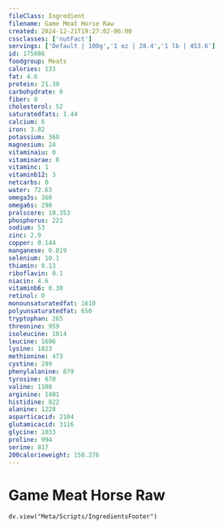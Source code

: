 ```yaml
---
fileClass: Ingredient
filename: Game Meat Horse Raw
created: 2024-12-21T19:27:02-06:00
cssclasses: ['nutFact']
servings: ['Default | 100g','1 oz | 28.4','1 lb | 453.6']
id: 175086
foodgroup: Meats
calories: 133
fat: 4.6
protein: 21.39
carbohydrate: 0
fiber: 0
cholesterol: 52
saturatedfats: 1.44
calcium: 6
iron: 3.82
potassium: 360
magnesium: 24
vitaminaiu: 0
vitaminarae: 0
vitaminc: 1
vitaminb12: 3
netcarbs: 0
water: 72.63
omega3s: 360
omega6s: 290
pralscore: 10.353
phosphorus: 221
sodium: 53
zinc: 2.9
copper: 0.144
manganese: 0.019
selenium: 10.1
thiamin: 0.13
riboflavin: 0.1
niacin: 4.6
vitaminb6: 0.38
retinol: 0
monounsaturatedfat: 1610
polyunsaturatedfat: 650
tryptophan: 265
threonine: 959
isoleucine: 1014
leucine: 1696
lysine: 1823
methionine: 473
cystine: 299
phenylalanine: 879
tyrosine: 670
valine: 1108
arginine: 1401
histidine: 822
alanine: 1228
asparticacid: 2104
glutamicacid: 3116
glycine: 1033
proline: 994
serine: 817
200calorieweight: 150.376
---
```


# Game Meat Horse Raw

```dataviewjs
dv.view("Meta/Scripts/IngredientsFooter")
```